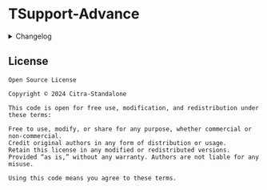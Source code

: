 # TSupport-Advance 
<details>
<summary>
Changelog
</summary>
Changelogs :

R241104
- Customization ( `exclude.txt` now `customize.txt` )
</details>

## License

```
Open Source License

Copyright © 2024 Citra-Standalone

This code is open for free use, modification, and redistribution under these terms:

Free to use, modify, or share for any purpose, whether commercial or non-commercial.
Credit original authors in any form of distribution or usage.
Retain this license in any modified or redistributed versions.
Provided “as is,” without any warranty. Authors are not liable for any misuse.

Using this code means you agree to these terms.
```